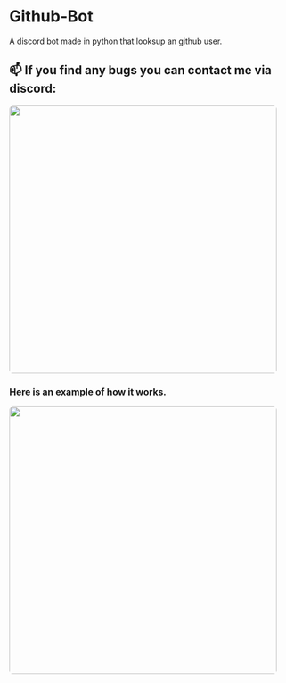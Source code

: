# Github-Bot
A discord bot made in python that looksup an github user.
## 📫 If you find any bugs you can contact me via discord:
<img src='https://discord.c99.nl/widget/theme-4/903262208388132945.png' style='border-radius: 0.4rem; width: 30rem' />


### Here is an example of how it works.
<img src='https://i.ibb.co/P1Pq24V/image-6.png' style='border-radius: 0.4rem; width: 30rem' />

